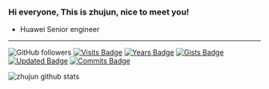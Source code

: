 ### Hi everyone, This is zhujun, nice to meet you! 

- Huawei Senior engineer

---
![GitHub followers](https://img.shields.io/github/followers/zhujunxxxxx?color=brightgreen&style=plastic)
[![Visits Badge](https://badges.pufler.dev/visits/zhujunxxxxx/git-badges)](https://badges.pufler.dev)
[![Years Badge](https://badges.pufler.dev/years/zhujunxxxxx)](https://badges.pufler.dev)
[![Gists Badge](https://badges.pufler.dev/gists/zhujunxxxxx)](https://badges.pufler.dev)
[![Updated Badge](https://badges.pufler.dev/updated/zhujunxxxxx/shardingsphere)](https://badges.pufler.dev)
[![Commits Badge](https://badges.pufler.dev/commits/monthly/zhujunxxxxx)](https://badges.pufler.dev)

![zhujun github stats](https://github-readme-stats.vercel.app/api?username=zhujunxxxxx&show_icons=true&theme=radical) 
